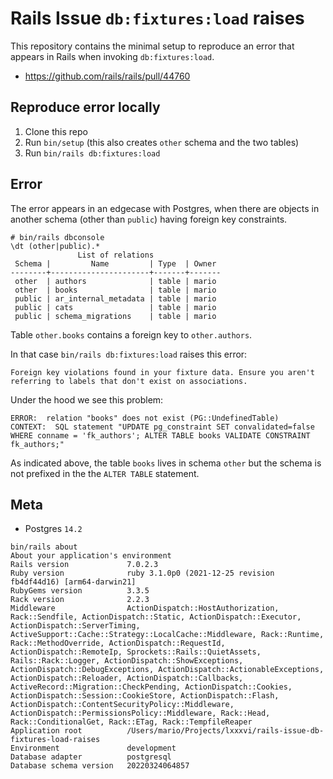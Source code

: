 # Rails Issue `db:fixtures:load` raises

This repository contains the minimal setup to reproduce an error that appears in Rails when invoking `db:fixtures:load`.

* https://github.com/rails/rails/pull/44760

## Reproduce error locally

1. Clone this repo
2. Run `bin/setup` (this also creates `other` schema and the two tables)
3. Run `bin/rails db:fixtures:load`

## Error

The error appears in an edgecase with Postgres, when there are objects in another schema (other than `public`) having foreign key constraints.

```
# bin/rails dbconsole
\dt (other|public).*
               List of relations
 Schema |         Name         | Type  | Owner
--------+----------------------+-------+-------
 other  | authors              | table | mario
 other  | books                | table | mario
 public | ar_internal_metadata | table | mario
 public | cats                 | table | mario
 public | schema_migrations    | table | mario
```

Table `other.books` contains a foreign key to `other.authors`.

In that case `bin/rails db:fixtures:load` raises this error:

```
Foreign key violations found in your fixture data. Ensure you aren't referring to labels that don't exist on associations.
```

Under the hood we see this problem:

```
ERROR:  relation "books" does not exist (PG::UndefinedTable)
CONTEXT:  SQL statement "UPDATE pg_constraint SET convalidated=false WHERE conname = 'fk_authors'; ALTER TABLE books VALIDATE CONSTRAINT fk_authors;"
```

As indicated above, the table `books` lives in schema `other` but the schema is not prefixed in the the `ALTER TABLE` statement.

## Meta

* Postgres `14.2`

```
bin/rails about
About your application's environment
Rails version             7.0.2.3
Ruby version              ruby 3.1.0p0 (2021-12-25 revision fb4df44d16) [arm64-darwin21]
RubyGems version          3.3.5
Rack version              2.2.3
Middleware                ActionDispatch::HostAuthorization, Rack::Sendfile, ActionDispatch::Static, ActionDispatch::Executor, ActionDispatch::ServerTiming, ActiveSupport::Cache::Strategy::LocalCache::Middleware, Rack::Runtime, Rack::MethodOverride, ActionDispatch::RequestId, ActionDispatch::RemoteIp, Sprockets::Rails::QuietAssets, Rails::Rack::Logger, ActionDispatch::ShowExceptions, ActionDispatch::DebugExceptions, ActionDispatch::ActionableExceptions, ActionDispatch::Reloader, ActionDispatch::Callbacks, ActiveRecord::Migration::CheckPending, ActionDispatch::Cookies, ActionDispatch::Session::CookieStore, ActionDispatch::Flash, ActionDispatch::ContentSecurityPolicy::Middleware, ActionDispatch::PermissionsPolicy::Middleware, Rack::Head, Rack::ConditionalGet, Rack::ETag, Rack::TempfileReaper
Application root          /Users/mario/Projects/lxxxvi/rails-issue-db-fixtures-load-raises
Environment               development
Database adapter          postgresql
Database schema version   20220324064857
```
